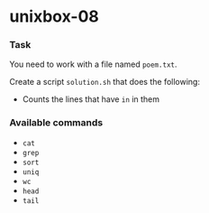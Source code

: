 # unixbox-08

### Task

You need to work with a file named `poem.txt`.

Create a script `solution.sh` that does the following:

- Counts the lines that have `in` in them

### Available commands

* `cat`
* `grep`
* `sort`
* `uniq`
* `wc`
* `head`
* `tail`
